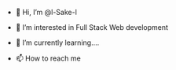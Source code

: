 - 👋 Hi, I’m @l-Sake-l
- 👀 I’m interested in Full Stack Web development
- 🌱 I’m currently learning....

- 📫 How to reach me 

<!---
l-Sake-l/l-Sake-l is a ✨ special ✨ repository because its `README.md` (this file) appears on your GitHub profile.
You can click the Preview link to take a look at your changes.
--->
